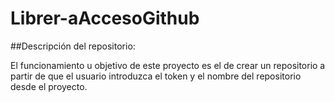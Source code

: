 # Librer-aAccesoGithub

##Descripción del repositorio:

El funcionamiento u objetivo de este proyecto es el de crear un repositorio a partir de que el usuario introduzca el token y el nombre del repositorio desde el proyecto.
